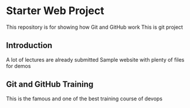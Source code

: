 # Starter Web Project


This repository is for showing how Git and GitHub work
This is git project

## Introduction
A lot of lectures are already submitted 
Sample website with plenty of files for demos

## Git and GitHub Training
This  is the famous and one of the best training course of devops

 